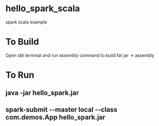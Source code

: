 # hello_spark_scala
spark scala example

# To Build 
Open sbt terminal and run assembly command to build fat jar 
 -> assembly 
 
# To Run
## java -jar hello_spark.jar  
## spark-submit --master local --class com.demos.App hello_spark.jar 
